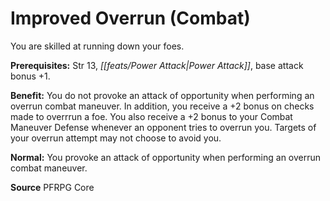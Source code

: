 ﻿---
cssclass: [feats]

---
# Improved Overrun (Combat)

You are skilled at running down your foes.

**Prerequisites:** Str 13, _[[feats/Power Attack|Power Attack]]_, base attack bonus +1.

**Benefit:** You do not provoke an attack of opportunity when performing an overrun combat maneuver. In addition, you receive a +2 bonus on checks made to overrrun a foe. You also receive a +2 bonus to your Combat Maneuver Defense whenever an opponent tries to overrun you. Targets of your overrun attempt may not choose to avoid you.

**Normal:** You provoke an attack of opportunity when performing an overrun combat maneuver.

**Source** PFRPG Core